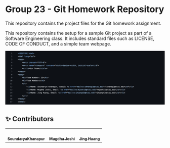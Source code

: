 # Group 23 - Git Homework Repository

This repository contains the project files for the Git homework assignment. 

This repository contains the setup for a sample Git project as part of a Software Engineering class. It includes standard files such as LICENSE, CODE OF CONDUCT, and a simple team webpage.

![Webpage Screenshot](Screenshot.png) 


<!-- TODO:
Zenodo doi badge
https://zenodo.org/account/settings/github/
License badge
Test suite badge
Code coverage badge 
-->


:sparkles: Contributors
---
<table>
  <tr>
    <td align="center"><a href="https://github.com/SoundaryaKhanapur"><img src="https://avatars.githubusercontent.com/u/36791174?v=4" width="75px;" alt=""/><br /><sub><b>SoundaryaKhanapur</b></sub></a><br /></td>
    <td align="center"><a href="https://github.com/mugdhaajoshi"><img src="https://avatars.githubusercontent.com/u/157236410?v=4" width="75px;" alt=""/><br /><sub><b> Mugdha Joshi</b></sub></a><br /></td>
    <td align="center"><a href="https://github.com/Jing27540"><img src="https://avatars.githubusercontent.com/u/131999715?v=4" width="75px;" alt=""/><br /><sub><b>Jing Huang</b></sub></a><br /></td> 
</tr>
</table>
